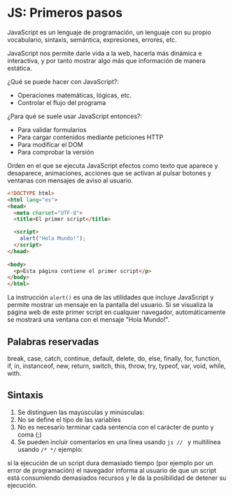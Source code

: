 # JS: Primeros pasos

JavaScript es un lenguaje de programación, un lenguaje con su propio vocabulario, sintaxis, semántica, expresiones, errores, etc.

JavaScript nos permite darle vida a la web, hacerla más dinámica e interactiva, y por tanto mostrar algo más que información de manera estática.

¿Qué se puede hacer con JavaScript?:
* Operaciones matemáticas, lógicas, etc.
* Controlar el flujo del programa

¿Para qué se suele usar JavaScript entonces?:
* Para validar formularios
* Para cargar contenidos mediante peticiones HTTP
* Para modificar el DOM
* Para comprobar la versión

Orden en el que se ejecuta JavaScript
efectos como texto que aparece y desaparece, animaciones, acciones que se activan al pulsar botones y ventanas con mensajes de aviso al usuario.

```html
<!DOCTYPE html>
<html lang="es">
<head>
  <meta charset="UTF-8">
  <title>El primer script</title>

  <script>
    alert("Hola Mundo!");
  </script>
</head>
 
<body>
  <p>Esta página contiene el primer script</p>
</body>
</html>
```

La instrucción ```alert()``` es una de las utilidades que incluye JavaScript y permite mostrar un mensaje en la pantalla del usuario. Si se visualiza la página web de este primer script en cualquier navegador, automáticamente se mostrará una ventana con el mensaje "Hola Mundo!".

## Palabras reservadas

break, case, catch, continue, default, delete, do, else, finally, for, function, if, in, instanceof, new, return, switch, this, throw, try, typeof, var, void, while, with.

## Sintaxis

1. Se distinguen las mayúsculas y minúsculas: 
2. No se define el tipo de las variables
3. No es necesario terminar cada sentencia con el carácter de punto y coma (;)
4. Se pueden incluir comentarios en una línea usando ```js // ``` y multilínea usando ```/* */``` ejemplo:

si la ejecución de un script dura demasiado tiempo (por ejemplo por un error de programación) el navegador informa al usuario de que un script está consumiendo demasiados recursos y le da la posibilidad de detener su ejecución.
